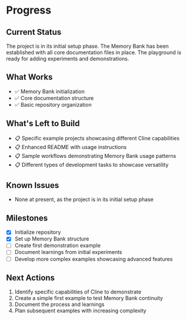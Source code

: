 # Progress

## Current Status
The project is in its initial setup phase. The Memory Bank has been established with all core documentation files in place. The playground is ready for adding experiments and demonstrations.

## What Works
- ✅ Memory Bank initialization
- ✅ Core documentation structure
- ✅ Basic repository organization

## What's Left to Build
- 📋 Specific example projects showcasing different Cline capabilities
- 📋 Enhanced README with usage instructions
- 📋 Sample workflows demonstrating Memory Bank usage patterns
- 📋 Different types of development tasks to showcase versatility

## Known Issues
- None at present, as the project is in its initial setup phase

## Milestones
- [x] Initialize repository
- [x] Set up Memory Bank structure
- [ ] Create first demonstration example
- [ ] Document learnings from initial experiments
- [ ] Develop more complex examples showcasing advanced features

## Next Actions
1. Identify specific capabilities of Cline to demonstrate
2. Create a simple first example to test Memory Bank continuity
3. Document the process and learnings
4. Plan subsequent examples with increasing complexity
